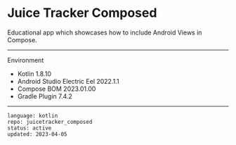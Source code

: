 # Juice Tracker Composed

Educational app which showcases how to include Android Views in Compose. 

---

Environment

- Kotlin 1.8.10
- Android Studio Electric Eel 2022.1.1
- Compose BOM 2023.01.00
- Gradle Plugin 7.4.2

---

```
language: kotlin
repo: juicetracker_composed
status: active
updated: 2023-04-05
```